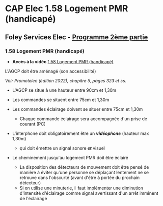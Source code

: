 # CAP Elec 1.58 Logement PMR (handicapé)
## Foley Services Elec - [Programme 2ème partie](../2eme_partie/README.md)

### 1.58 Logement PMR (handicapé)

- **Accès à la vidéo** [1.58 Logement PMR (handicapé)](https://youtu.be/OK8U51aTHD0)

L'AGCP doit être aménagé (son accessibilité)

*Voir Promotelec (édition 2022), chapitre 5, pages 323 et ss.*

- L'AGCP se situe à une hauteur entre 90cm et 1,30m
- Les commandes se situent entre 75cm et 1,30m

- Les commandes éclairage doivent se situer entre 75cm et 1,30m
  - Chaque commande éclairage sera accompagnée d'un prise de courant (PC)

- L'interphone doit obligatoirement être un ***vidéophone*** (hauteur max 1,30m)
  - qui doit émettre un signal sonore ***et*** visuel
- Le cheminement jusqu'au logement PMR doit être éclairé
  - La disposition des détecteurs de mouvement doit être pensé de manière à éviter qu'une personne se déplaçant lentement ne se retrouve dans l'obscurté (avant d'être à portée du prochain détecteur)
  - Si on utilise une minuterie, il faut implémenter une diminution d'intensité d'éclairage comme signal avertissant d'un arrêt imminent de l'éclairage

